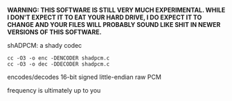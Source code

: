 **WARNING: THIS SOFTWARE IS STILL VERY MUCH EXPERIMENTAL. WHILE I DON'T EXPECT IT TO EAT YOUR HARD DRIVE, I DO EXPECT IT TO CHANGE AND YOUR FILES WILL PROBABLY SOUND LIKE SHIT IN NEWER VERSIONS OF THIS SOFTWARE.**

shADPCM: a shady codec

    cc -O3 -o enc -DENCODER shadpcm.c
    cc -O3 -o dec -DDECODER shadpcm.c

encodes/decodes 16-bit signed little-endian raw PCM

frequency is ultimately up to you

